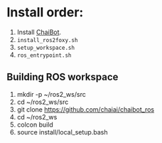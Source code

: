 # Install order:
1. Install [ChaiBot](https://github.com/chaiai/chaibot).
2. <code>install_ros2foxy.sh</code>
3. <code>setup_workspace.sh</code>
4. <code>ros_entrypoint.sh</code>

## Building ROS workspace
1. mkdir -p ~/ros2_ws/src
2. cd ~/ros2_ws/src  
3. git clone https://github.com/chaiai/chaibot_ros  
4. cd ~/ros2_ws  
5. colcon build
6. source install/local_setup.bash
